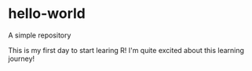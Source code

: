 # hello-world
A simple repository 

This is my first day to start learing R!
I'm quite excited about this learning journey!
